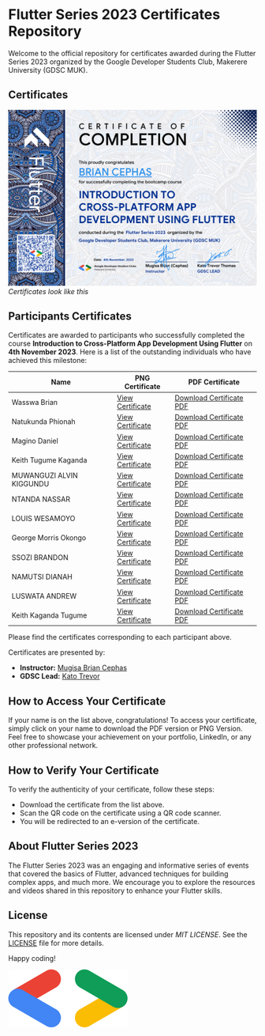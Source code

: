 # Flutter Series 2023 Certificates Repository

Welcome to the official repository for certificates awarded during the Flutter Series 2023 organized by the Google Developer Students Club, Makerere University (GDSC MUK).

## Certificates

![Sample Flutter Certificate](https://raw.githubusercontent.com/capps096github/certificates_flutter_series_23/main/Flutter%20Certificates.png)
*Certificates look like this*

## Participants Certificates

Certificates are awarded to participants who successfully completed the course **Introduction to Cross-Platform App Development Using Flutter** on **4th November 2023**. Here is a list of the outstanding individuals who have achieved this milestone:

| Name                     | PNG Certificate | PDF Certificate |
|--------------------------|-----------------|-----------------|
| Wasswa Brian             | [View Certificate][1]      | [Download Certificate PDF][9]      |
| Natukunda Phionah        | [View Certificate][2]     | [Download Certificate PDF][10]     |
| Magino Daniel            | [View Certificate][3]     | [Download Certificate PDF][11]     |
| Keith Tugume Kaganda    | [View Certificate][4]     | [Download Certificate PDF][12]     |
| MUWANGUZI ALVIN KIGGUNDU | [View Certificate][5]     | [Download Certificate PDF][13]     |
| NTANDA NASSAR            | [View Certificate][6]     | [Download Certificate PDF][14]     |
| LOUIS WESAMOYO           | [View Certificate][7]     | [Download Certificate PDF][15]     |
| George Morris Okongo     | [View Certificate][8]     | [Download Certificate PDF][16]     |
| SSOZI BRANDON            | [View Certificate][17]     | [Download Certificate PDF][18]     |
| NAMUTSI DIANAH           | [View Certificate][19]     | [Download Certificate PDF][20]     |
| LUSWATA ANDREW           | [View Certificate][21]     | [Download Certificate PDF][22]     |
|Keith Kaganda Tugume      | [View Certificate][23]     | [Download Certificate PDF][24]     |

Please find the certificates corresponding to each participant above.

Certificates are presented by:

- **Instructor:** [Mugisa Brian Cephas](https://twitter.com/xephas_official)
- **GDSC Lead:** [Kato Trevor](https://twitter.com/KatoTrevor)

## How to Access Your Certificate

If your name is on the list above, congratulations! To access your certificate, simply click on your name to download the PDF version or PNG Version. Feel free to showcase your achievement on your portfolio, LinkedIn, or any other professional network.

## How to Verify Your Certificate

To verify the authenticity of your certificate, follow these steps:

- Download the certificate from the list above.
- Scan the QR code on the certificate using a QR code scanner.
- You will be redirected to an e-version of the certificate.

## About Flutter Series 2023

The Flutter Series 2023 was an engaging and informative series of events that covered the basics of Flutter, advanced techniques for building complex apps, and much more. We encourage you to explore the resources and videos shared in this repository to enhance your Flutter skills.

## License

This repository and its contents are licensed under *MIT LICENSE*. See the [LICENSE](https://github.com/capps096github/certificates_flutter_series_23/blob/main/LICENSE.md) file for more details.

Happy coding!

![GDSC](GDSC%20Bracket.png)

<!-- Image Links according to order of names -->
[1]: https://raw.githubusercontent.com/capps096github/certificates_flutter_series_23/main/images/Wasswa%20Brian.png
[2]: https://raw.githubusercontent.com/capps096github/certificates_flutter_series_23/main/images/Natukunda%20Phionah.png
[3]: https://raw.githubusercontent.com/capps096github/certificates_flutter_series_23/main/images/Magino%20Daniel.png
[4]: https://raw.githubusercontent.com/capps096github/certificates_flutter_series_23/main/images/Keith%20Tugume%20Kaganda.png
[5]: https://raw.githubusercontent.com/capps096github/certificates_flutter_series_23/main/images/MUWANGUZI%20ALVIN%20KIGGUNDU.png
[6]: https://raw.githubusercontent.com/capps096github/certificates_flutter_series_23/main/images/NTANDA%20NASSAR.png
[7]: https://raw.githubusercontent.com/capps096github/certificates_flutter_series_23/main/images/LOUIS%20WESAMOYO.png
[8]: https://raw.githubusercontent.com/capps096github/certificates_flutter_series_23/main/images/George%20Morris%20Okongo.png
[17]: https://raw.githubusercontent.com/capps096github/certificates_flutter_series_23/main/images/SSOZI%20BRANDON.png
[19]: https://raw.githubusercontent.com/capps096github/certificates_flutter_series_23/main/images/NAMUTSI%20DIANAH.png
[21]: https://raw.githubusercontent.com/capps096github/certificates_flutter_series_23/main/images/LUSWATA%20ANDREW.png
[23]: https://raw.githubusercontent.com/capps096github/certificates_flutter_series_23/main/images/Keith%20Kaganda%20Tugume.png

<!-- PDF Links according to order of names -->
[9]: pdf/Wasswa%20Brian.pdf
[10]: pdf/Natukunda%20Phionah.pdf
[11]: pdf/Magino%20Daniel.pdf
[12]: pdf/Keith%20Tugume%20Kaganda.pdf
[13]: pdf/MUWANGUZI%20ALVIN%20KIGGUNDU.pdf
[14]: pdf/NTANDA%20NASSAR.pdf
[15]: pdf/LOUIS%20WESAMOYO.pdf
[16]: pdf/George%20Morris%20Okongo.pdf
[18]: pdf/SSOZI%20BRANDON.pdf
[20]: pdf/NAMUTSI%20DIANAH.pdf
[22]: pdf/LUSWATA%20ANDREW.pdf
[24]: pdf/Keith%20Kaganda%20Tugume.pdf
